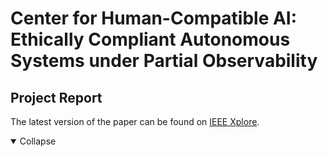 # Center for Human-Compatible AI: Ethically Compliant Autonomous Systems under Partial Observability

## Project Report
The latest version of the paper can be found on [IEEE Xplore](https://ieeexplore.ieee.org/document/10610525).
<details open>
<summary>Collapse</summary>
<object data='/LSNZRicra23.pdf' width='100%' height=800></object>
</details>